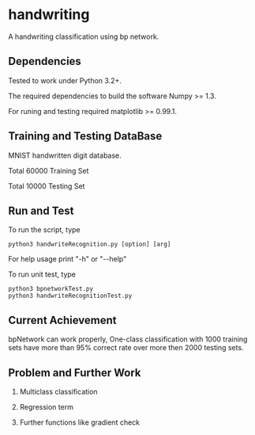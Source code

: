 handwriting
===========
A handwriting classification using bp network.

Dependencies
-------------------------------------------------
Tested to work under Python 3.2+.

The required dependencies to build the software Numpy >= 1.3.

For runing and testing required matplotlib >= 0.99.1.

Training and Testing DataBase
-------------------------------------------------
MNIST handwritten digit database.

Total 60000 Training Set

Total 10000 Testing Set

Run and Test
-------------------------------------------------
To run the script, type

    python3 handwriteRecognition.py [option] [arg]
    
For help usage print "-h" or "--help"

To run unit test, type 

    python3 bpnetworkTest.py
    python3 handwriteRecognitionTest.py

Current Achievement
-------------------------------------------------
bpNetwork can work properly, One-class classification with 
1000 training sets have more than 95% correct rate over more
then 2000 testing sets.

Problem and Further Work
-------------------------------------------------
1. Multiclass classification

2. Regression term

3. Further functions like gradient check
